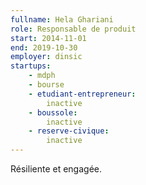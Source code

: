 ```yaml
---
fullname: Hela Ghariani
role: Responsable de produit
start: 2014-11-01
end: 2019-10-30
employer: dinsic
startups:
    - mdph
    - bourse
    - etudiant-entrepreneur:
        inactive
    - boussole:
        inactive
    - reserve-civique:
        inactive
---
```


Résiliente et engagée.
